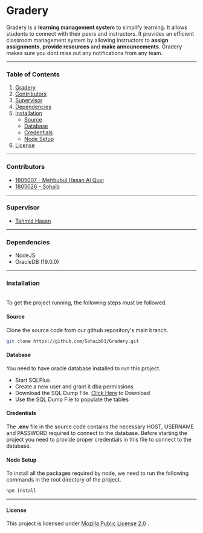 # Gradery

Gradery is a **learning management system** to simplify learning.  It allows students to connect with their peers and instructors. It provides an efficient classroom management system by allowing instructors to **assign assignments**, **provide resources** and **make announcements**. Gradery makes sure you dont miss out any notifications from any team.


------------


### Table of Contents   
1. [Gradery](#gradery)
2. [Contributors](#contributors)
3. [Supervisor](#supervisor)
4. [Dependencies](#dependencies)
5. [Installation](#installation)
   - [Source](#source)
   - [Database](#database)
   - [Credentials](#credentials)
   - [Node Setup](#node-setup)
6. [License](#license)

------------


### Contributors

- [1805007 - Mehbubul Hasan Al Quvi](https://github.com/quvi007)
- [1805026 - Sohaib](https://github.com/Sohaib03)


------------


### Supervisor

- [Tahmid Hasan](https://tahmid04.github.io/)

------------


### Dependencies

- NodeJS
- OracleDB (19.0.0) 


------------

### Installation
<br>
To get the project running, the following steps must be followed.

####  Source
Clone the source code from our github repository's main branch. 
``` bash
git clone https://github.com/Sohaib03/Gradery.git
```

#### Database

You need to have oracle database installed to run this project. 

+ Start SQLPlus
+ Create a new user and grant it dba permissions
+ Download the SQL Dump File. [Click Here](https://github.com/Sohaib03/Gradery/blob/main/SQLDump/dump.sql) to Download
+ Use the SQL Dump File to populate the tables


#### Credentials

The **.env** file in the source code contains the necessary HOST, USERNAME and PASSWORD required to connect to the database. Before starting the project you need to provide proper credentials in this file to connect to the database.

#### Node Setup

To install all the packages required by node, we need to run the following commands in the root directory of the project.

```bash
npm install
```
------------

#### License

This project is licensed under [Mozilla Public License 2.0](https://github.com/Sohaib03/Gradery/blob/main/LICENSE) . 
